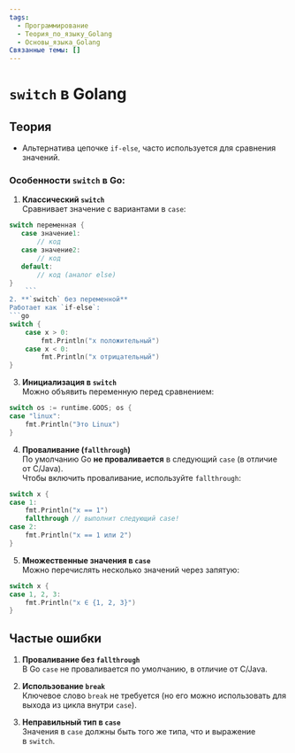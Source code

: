 ```yaml
---
tags:
  - Программирование
  - Теория_по_языку_Golang
  - Основы_языка_Golang
Связанные темы: []
---
```

# `switch` в Golang
## Теория
- Альтернатива цепочке `if-else`, часто используется для сравнения значений.

### **Особенности `switch` в Go**:

1. **Классический `switch`**  
 Сравнивает значение с вариантами в `case`:
```go
switch переменная {
   case значение1:
       // код
   case значение2:
       // код
   default:
       // код (аналог else)
}
	```
2. **`switch` без переменной**  
Работает как `if-else`:
```go
switch {
	case x > 0:
	    fmt.Println("x положительный")
	case x < 0:
	    fmt.Println("x отрицательный")
}
```
3. **Инициализация в `switch`**  
Можно объявить переменную перед сравнением:
```go
switch os := runtime.GOOS; os {
case "linux":
    fmt.Println("Это Linux")
}	
```
4. **Проваливание (`fallthrough`)**  
По умолчанию Go **не проваливается** в следующий `case` (в отличие от C/Java).  
Чтобы включить проваливание, используйте `fallthrough`:
```go
switch x {
case 1:
    fmt.Println("x == 1")
    fallthrough // выполнит следующий case!
case 2:
    fmt.Println("x == 1 или 2")
}
```
5. **Множественные значения в `case`**  
Можно перечислять несколько значений через запятую:
```go
switch x {
case 1, 2, 3:
    fmt.Println("x ∈ {1, 2, 3}")
}
```


## Частые ошибки

1. **Проваливание без `fallthrough`**  
    В Go `case` не проваливается по умолчанию, в отличие от C/Java.
    
2. **Использование `break`**  
    Ключевое слово `break` не требуется (но его можно использовать для выхода из цикла внутри `case`).
    
3. **Неправильный тип в `case`**  
    Значения в `case` должны быть того же типа, что и выражение в `switch`.